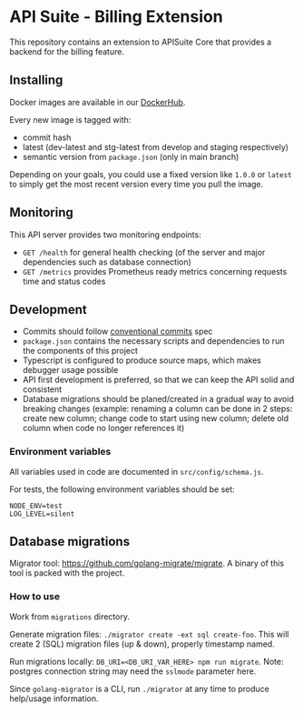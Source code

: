 # API Suite - Billing Extension

This repository contains an extension to APISuite Core that provides a backend for the billing feature.

## Installing

Docker images are available in our [DockerHub](https://hub.docker.com/r/cloudokihub/apisuite-billing-extension).

Every new image is tagged with:
- commit hash
- latest (dev-latest and stg-latest from develop and staging respectively)
- semantic version from `package.json` (only in main branch)

Depending on your goals, you could use a fixed version like `1.0.0` or
`latest` to simply get the most recent version every time you pull the image.

## Monitoring

This API server provides two monitoring endpoints:
- `GET /health` for general health checking (of the server and major dependencies such as database connection)
- `GET /metrics` provides Prometheus ready metrics concerning requests time and status codes

## Development

- Commits should follow [conventional commits](https://www.conventionalcommits.org) spec
- `package.json` contains the necessary scripts and dependencies to run the components of this project
- Typescript is configured to produce source maps, which makes debugger usage possible
- API first development is preferred, so that we can keep the API solid and consistent
- Database migrations should be planed/created in a gradual way to avoid breaking changes
  (example: renaming a column can be done in 2 steps: create new column; change code to start using new column; delete old column when code no longer references it)

### Environment variables

All variables used in code are documented in `src/config/schema.js`.

For tests, the following environment variables should be set:
```
NODE_ENV=test
LOG_LEVEL=silent
```

## Database migrations

Migrator tool: https://github.com/golang-migrate/migrate. A binary of this tool is packed with the project.

### How to use

Work from `migrations` directory.

Generate migration files: `./migrator create -ext sql create-foo`.
This will create 2 (SQL) migration files (up & down), properly timestamp named. 

Run migrations locally: `DB_URI=<DB_URI_VAR_HERE> npm run migrate`.
Note: postgres connection string may need the `sslmode` parameter here. 

Since `golang-migrator` is a CLI, run `./migrator` at any time to produce help/usage information.